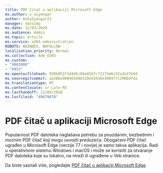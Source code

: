 ```yaml
---
title: PDF čitač u aplikaciji Microsoft Edge
ms.author: v-aiyengar
author: AshaIyengar21
manager: dansimp
ms.date: 12/03/2020
ms.audience: Admin
ms.topic: article
ms.service: o365-administration
ROBOTS: NOINDEX, NOFOLLOW
localization_priority: Normal
ms.collection: Adm_O365
ms.custom:
- "9003880"
- "6933"
ms.openlocfilehash: 920b052f1d4d5c84a01bfc72173e6c52a2e3764d
ms.sourcegitcommit: aa38be400401940110e43436e390477c290bdfda
ms.translationtype: MT
ms.contentlocale: sr-Latn-RS
ms.lasthandoff: 12/09/2020
ms.locfileid: "49679078"
---
```

# <a name="pdf-reader-in-microsoft-edge"></a>PDF čitač u aplikaciji Microsoft Edge

Popularnost PDF datoteka naglašava potrebu za pouzdanim, bezbednim i moćnim PDF čitač koji mogu usvojiti preduzeća. Obogaćeni PDF čitač ugrađen u Microsoft Edge (verzije 77 i novije) je samo takva aplikacija. Radi u operativnom sistemu Windows i macOS i može se koristiti za otvaranje PDF datoteka koje su lokalno, na mreži ili ugrađene u Veb stranice.

Da biste saznali više, pogledajte [PDF čitač u aplikaciji Microsoft Edge](https://go.microsoft.com/fwlink/?linkid=2140005).
